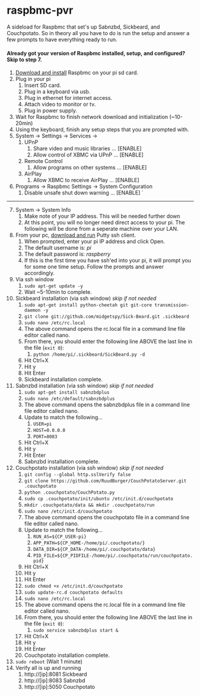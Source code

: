 raspbmc-pvr
===========

A sideload for Raspbmc that set's up Sabnzbd, Sickbeard, and Couchpotato. So in theory all you have to do is run the setup and answer a few prompts to have everything ready to run.

#### Already got your version of Raspbmc installed, setup, and configured? Skip to step 7.

1. [Download and install](http://www.raspbmc.com/download/) Raspbmc on your pi sd card.
2. Plug in your pi
	1. Insert SD card.
	2. Plug in a keyboard via usb.
	3. Plug in ethernet for internet access.
    4. Attach video to monitor or tv.
    5. Plug in power supply.
3. Wait for Raspbmc to finish network download and initialization (~10-20min)
4. Using the keyboard, finish any setup steps that you are prompted with.
5. System -> Settings -> Services ->
	1. UPnP
    	1. Share video and music libraries ... [ENABLE]
        2. Allow control of XBMC via UPnP  ... [ENABLE]
    2. Remote Control
    	1. Allow programs on other systems ... [ENABLE]
    3. AirPlay
    	1. Allow XBMC to receive AirPlay   ... [ENABLE]
6. Programs -> Raspbmc Settings -> System Configuration
	1. Disable unsafe shut down warning    ... [ENABLE]
`
----
7. System -> System Info
	1. Make note of your IP address. This will be needed further down
    2. At this point, you will no longer need direct access to your pi. The following will be done from a seperate machine over your LAN. 
8. From your pc, [download and run](http://www.chiark.greenend.org.uk/~sgtatham/putty/download.html) Putty ssh client.
	1. When prompted, enter your pi IP address and click Open.
	2. The default username is: _pi_
    3. The default password is: _raspberry_
    4. If this is the first time you have ssh'ed into your pi, it will prompt you for some one time setup. Follow the prompts and answer accordingly.
9. Via ssh window
	1. `sudo apt-get update -y`
    2. Wait ~5-10min to complete.
10. Sickbeard installation (via ssh window) _skip if not needed_
    1. `sudo apt-get install python-cheetah git git-core transmission-daemon -y`
    2. `git clone git://github.com/midgetspy/Sick-Beard.git .sickbeard`
    3. `sudo nano /etc/rc.local`
    4. The above command opens the rc.local file in a command line file editor called nano.
    5. From there, you should enter the following line ABOVE the last line in the file (`exit 0`):
    	1. `python /home/pi/.sickbeard/SickBeard.py -d`
    6. Hit Ctrl+X
    7. Hit y
    8. Hit Enter
    9. Sickbeard installation complete.
11. Sabnzbd installation (via ssh window) _skip if not needed_
	1. `sudo apt-get install sabnzbdplus`
    2. `sudo nano /etc/default/sabnzbdplus`
    3. The above command opens the sabnzbdplus file in a command line file editor called nano.
    4. Update to match the following...
    	1. `USER=pi`
        2. `HOST=0.0.0.0`
    	3. `PORT=8083`
    5. Hit Ctrl+X
    6. Hit y
    7. Hit Enter
    8. Sabnzbd installation complete.
11. Couchpotato installation (via ssh window) _skip if not needed_
	1. `git config --global http.sslVerify false`
    2. `git clone https://github.com/RuudBurger/CouchPotatoServer.git .couchpotato`
    3. `python .couchpotato/CouchPotato.py`
    3. `sudo cp .couchpotato/init/ubuntu /etc/init.d/couchpotato`    
    4. `mkdir .couchpotato/data && mkdir .couchpotato/run`
    5. `sudo nano /etc/init.d/couchpotato`
    6. The above command opens the couchpotato file in a command line file editor called nano.
    7. Update to match the following...
    	1. `RUN_AS=${CP_USER-pi}`
        2. `APP_PATH=${CP_HOME-/home/pi/.couchpotato/}`
        3. `DATA_DIR=${CP_DATA-/home/pi/.couchpotato/data}`
        4. `PID_FILE=${CP_PIDFILE-/home/pi/.couchpotato/run/couchpotato.pid}`
    8. Hit Ctrl+X
    9. Hit y
    10. Hit Enter    
    11. `sudo chmod +x /etc/init.d/couchpotato`
    12. `sudo update-rc.d couchpotato defaults`
    13. `sudo nano /etc/rc.local`
    14. The above command opens the rc.local file in a command line file editor called nano.
    15. From there, you should enter the following line ABOVE the last line in the file (`exit 0`):
    	1. `sudo service sabnzbdplus start &`
    16. Hit Ctrl+X
    17. Hit y
    18. Hit Enter
    19. Couchpotato installation complete.
12. `sudo reboot` (Wait 1 minute)
13. Verify all is up and running
	1. http://[ip]:8081 Sickbeard
    2. http://[ip]:8083 Sabnzbd
    3. http://[ip]:5050 Couchpotato
    